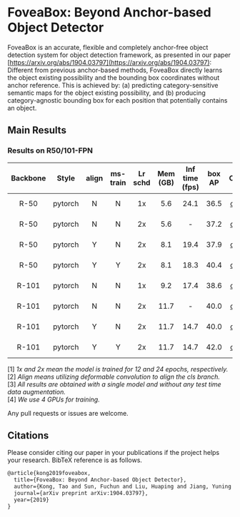 # FoveaBox: Beyond Anchor-based Object Detector

<!-- [ALGORITHM] -->

FoveaBox is an accurate, flexible and completely anchor-free object detection system for object detection framework, as presented in our paper [https://arxiv.org/abs/1904.03797](https://arxiv.org/abs/1904.03797):
Different from previous anchor-based methods, FoveaBox directly learns the object existing possibility and the bounding box coordinates without anchor reference. This is achieved by: (a) predicting category-sensitive semantic maps for the object existing possibility, and (b) producing category-agnostic bounding box for each position that potentially contains an object.

## Main Results

### Results on R50/101-FPN

| Backbone  | Style   |  align  | ms-train| Lr schd | Mem (GB) | Inf time (fps) | box AP | Config | Download |
|:---------:|:-------:|:-------:|:-------:|:-------:|:--------:|:--------------:|:------:|:------:|:--------:|
| R-50      | pytorch | N       | N       | 1x      | 5.6      | 24.1           | 36.5   | [config](https://github.com/open-mmlab/mmdetection/tree/master/configs/foveabox/fovea_r50_fpn_4x4_1x_coco.py) | [model](https://download.openmmlab.com/mmdetection/v2.0/foveabox/fovea_r50_fpn_4x4_1x_coco/fovea_r50_fpn_4x4_1x_coco_20200219-ee4d5303.pth) &#124; [log](https://download.openmmlab.com/mmdetection/v2.0/foveabox/fovea_r50_fpn_4x4_1x_coco/fovea_r50_fpn_4x4_1x_coco_20200219_223025.log.json) |
| R-50      | pytorch | N       | N       | 2x      | 5.6      | -              | 37.2   | [config](https://github.com/open-mmlab/mmdetection/tree/master/configs/foveabox/fovea_r50_fpn_4x4_2x_coco.py) | [model](https://download.openmmlab.com/mmdetection/v2.0/foveabox/fovea_r50_fpn_4x4_2x_coco/fovea_r50_fpn_4x4_2x_coco_20200203-2df792b1.pth) &#124; [log](https://download.openmmlab.com/mmdetection/v2.0/foveabox/fovea_r50_fpn_4x4_2x_coco/fovea_r50_fpn_4x4_2x_coco_20200203_112043.log.json) |
| R-50      | pytorch | Y       | N       | 2x      | 8.1      | 19.4           | 37.9   | [config](https://github.com/open-mmlab/mmdetection/tree/master/configs/foveabox/fovea_align_r50_fpn_gn-head_4x4_2x_coco.py) | [model](https://download.openmmlab.com/mmdetection/v2.0/foveabox/fovea_align_r50_fpn_gn-head_4x4_2x_coco/fovea_align_r50_fpn_gn-head_4x4_2x_coco_20200203-8987880d.pth) &#124; [log](https://download.openmmlab.com/mmdetection/v2.0/foveabox/fovea_align_r50_fpn_gn-head_4x4_2x_coco/fovea_align_r50_fpn_gn-head_4x4_2x_coco_20200203_134252.log.json) |
| R-50      | pytorch | Y       | Y       | 2x      | 8.1      | 18.3           | 40.4   | [config](https://github.com/open-mmlab/mmdetection/tree/master/configs/foveabox/fovea_align_r50_fpn_gn-head_mstrain_640-800_4x4_2x_coco.py) | [model](https://download.openmmlab.com/mmdetection/v2.0/foveabox/fovea_align_r50_fpn_gn-head_mstrain_640-800_4x4_2x_coco/fovea_align_r50_fpn_gn-head_mstrain_640-800_4x4_2x_coco_20200205-85ce26cb.pth) &#124; [log](https://download.openmmlab.com/mmdetection/v2.0/foveabox/fovea_align_r50_fpn_gn-head_mstrain_640-800_4x4_2x_coco/fovea_align_r50_fpn_gn-head_mstrain_640-800_4x4_2x_coco_20200205_112557.log.json) |
| R-101     | pytorch | N       | N       | 1x      | 9.2      | 17.4           | 38.6   | [config](https://github.com/open-mmlab/mmdetection/tree/master/configs/foveabox/fovea_r101_fpn_4x4_1x_coco.py) | [model](https://download.openmmlab.com/mmdetection/v2.0/foveabox/fovea_r101_fpn_4x4_1x_coco/fovea_r101_fpn_4x4_1x_coco_20200219-05e38f1c.pth) &#124; [log](https://download.openmmlab.com/mmdetection/v2.0/foveabox/fovea_r101_fpn_4x4_1x_coco/fovea_r101_fpn_4x4_1x_coco_20200219_011740.log.json) |
| R-101     | pytorch | N       | N       | 2x      | 11.7     | -              | 40.0   | [config](https://github.com/open-mmlab/mmdetection/tree/master/configs/foveabox/fovea_r101_fpn_4x4_2x_coco.py) | [model](https://download.openmmlab.com/mmdetection/v2.0/foveabox/fovea_r101_fpn_4x4_2x_coco/fovea_r101_fpn_4x4_2x_coco_20200208-02320ea4.pth) &#124; [log](https://download.openmmlab.com/mmdetection/v2.0/foveabox/fovea_r101_fpn_4x4_2x_coco/fovea_r101_fpn_4x4_2x_coco_20200208_202059.log.json) |
| R-101     | pytorch | Y       | N       | 2x      | 11.7     | 14.7           | 40.0   | [config](https://github.com/open-mmlab/mmdetection/tree/master/configs/foveabox/fovea_align_r101_fpn_gn-head_4x4_2x_coco.py) | [model](https://download.openmmlab.com/mmdetection/v2.0/foveabox/fovea_align_r101_fpn_gn-head_4x4_2x_coco/fovea_align_r101_fpn_gn-head_4x4_2x_coco_20200208-c39a027a.pth) &#124; [log](https://download.openmmlab.com/mmdetection/v2.0/foveabox/fovea_align_r101_fpn_gn-head_4x4_2x_coco/fovea_align_r101_fpn_gn-head_4x4_2x_coco_20200208_203337.log.json) |
| R-101     | pytorch | Y       | Y       | 2x      | 11.7     | 14.7           | 42.0   | [config](https://github.com/open-mmlab/mmdetection/tree/master/configs/foveabox/fovea_align_r101_fpn_gn-head_mstrain_640-800_4x4_2x_coco.py) | [model](https://download.openmmlab.com/mmdetection/v2.0/foveabox/fovea_align_r101_fpn_gn-head_mstrain_640-800_4x4_2x_coco/fovea_align_r101_fpn_gn-head_mstrain_640-800_4x4_2x_coco_20200208-649c5eb6.pth) &#124; [log](https://download.openmmlab.com/mmdetection/v2.0/foveabox/fovea_align_r101_fpn_gn-head_mstrain_640-800_4x4_2x_coco/fovea_align_r101_fpn_gn-head_mstrain_640-800_4x4_2x_coco_20200208_202124.log.json) |

[1] *1x and 2x mean the model is trained for 12 and 24 epochs, respectively.* \
[2] *Align means utilizing deformable convolution to align the cls branch.* \
[3] *All results are obtained with a single model and without any test time data augmentation.*\
[4] *We use 4 GPUs for training.*

Any pull requests or issues are welcome.

## Citations

Please consider citing our paper in your publications if the project helps your research. BibTeX reference is as follows.

```latex
@article{kong2019foveabox,
  title={FoveaBox: Beyond Anchor-based Object Detector},
  author={Kong, Tao and Sun, Fuchun and Liu, Huaping and Jiang, Yuning and Shi, Jianbo},
  journal={arXiv preprint arXiv:1904.03797},
  year={2019}
}
```
